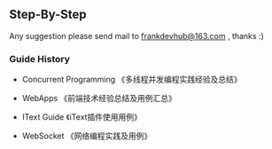 ## Step-By-Step
Any suggestion please send mail to frankdevhub@163.com , thanks :)

### Guide History

* Concurrent Programming 《多线程并发编程实践经验及总结》

* WebApps 《前端技术经验总结及用例汇总》

* IText Guide 《iText插件使用用例》

* WebSocket 《网络编程实践及用例》
